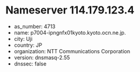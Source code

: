 # Nameserver 114.179.123.4

* as_number: 4713
* name: p7004-ipngnfx01kyoto.kyoto.ocn.ne.jp.
* city: Uji
* country: JP
* organization: NTT Communications Corporation
* version: dnsmasq-2.55
* dnssec: false
